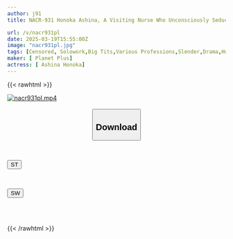 ```yaml
---
author: j91
title: NACR-931 Honoka Ashina, A Visiting Nurse Who Unconsciously Seduces With Her Big Ass

url: /v/nacr931pl
date: 2025-03-19T15:55:00Z
image: "nacr931pl.jpg"
tags: [Censored, Solowork,Big Tits,Various Professions,Slender,Drama,Huge Butt	]
maker: [ Planet Plus]
actress: [ Ashina Honoka]
---
```



{{< rawhtml >}}

<div class="video" data-videoid="Bb1egXXyb6U6wA">
    <a href="javascript:;">
        <img src="/v/nacr931pl/nacr931pl.jpg" width="WIDTH" height="HEIGHT" alt="nacr931pl.mp4" loading="lazy">
    </a>
</div>

<script type="text/javascript" src="https://j91.asia/asset/on-demand-st.js"></script>

<br>
  <link rel="stylesheet" href="https://j91.asia/asset/bs5.css">
  
  <center>
  <button class="btn btn-primary" type="button" data-bs-toggle="collapse" data-bs-target=".multi-collapse" aria-expanded="false" aria-controls="multiCollapseExample1 multiCollapseExample2"><h2>Download</h2></button></center>
</p>
<div class="row">
  <div class="col">
    <div class="collapse multi-collapse" id="multiCollapseExample1">
      <div class="card card-body">
	      	      <br>
<div class="buttons">  
<p><a href="/v/nacr931pl/st.html" target="_blank"><button class="btn-hover color-3"><i class="fa fa-download"></i> ST</button></a></p></div>
    </div>
  </div>
</div>
  <div class="col">
    <div class="collapse multi-collapse" id="multiCollapseExample2">
      <div class="card card-body">
	      <br>
<div class="buttons">
<p><a href="/v/nacr931pl/sw.html" target="_blank"><button class="btn-hover color-2"><i class="fa fa-download"></i> SW</button></a></p></div>
<br><br>
      </div>
    </div>
  </div>
</div>

{{< /rawhtml >}}
